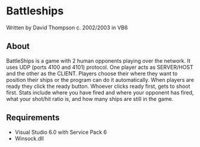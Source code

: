 # Battleships

Written by David Thompson c. 2002/2003 in VB6

## About

BattleShips is a game with 2 human opponents playing over the network. It uses UDP (ports 4100 and 4101) protocol. One player acts as SERVER/HOST and the other as the CLIENT. Players choose their where they want to position their ships or the program can do it automatically. When players are ready they click the ready button. Whoever clicks ready first, gets to shoot first. Stats include where you have fired and where your opponent has fired, what your shot/hit ratio is, and how many ships are still in the game.

## Requirements

* Visual Studio 6.0 with Service Pack 6
* Winsock.dll

